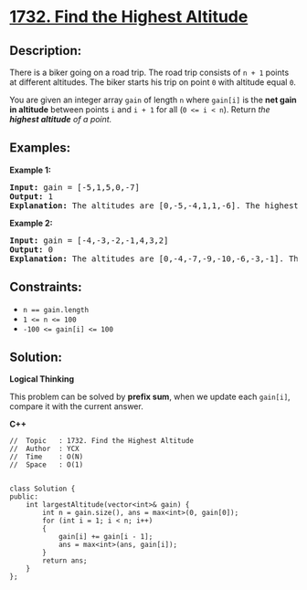 # [1732. Find the Highest Altitude](https://leetcode.com/problems/find-the-highest-altitude/)


## Description:

<p>There is a biker going on a road trip. The road trip consists of <code>n + 1</code> points at different altitudes. The biker starts his trip on point <code>0</code> with altitude equal <code>0</code>.</p>

<p>You are given an integer array <code>gain</code> of length <code>n</code> where <code>gain[i]</code> is the <strong>net gain in altitude</strong> between points <code>i</code> and <code>i + 1</code> for all (<code>0 &lt;= i &lt; n</code>). Return <em>the <strong>highest altitude</strong> of a point.</em></p>


## Examples:

<strong>Example 1:</strong>
<pre>
<strong>Input:</strong> gain = [-5,1,5,0,-7]
<strong>Output:</strong> 1
<strong>Explanation:</strong> The altitudes are [0,-5,-4,1,1,-6]. The highest is 1.
</pre>

<strong>Example 2:</strong>
<pre>
<strong>Input:</strong> gain = [-4,-3,-2,-1,4,3,2]
<strong>Output:</strong> 0
<strong>Explanation:</strong> The altitudes are [0,-4,-7,-9,-10,-6,-3,-1]. The highest is 0.
</pre>


## Constraints:

<ul>
    <li><code>n == gain.length</code></li>
    <li><code>1 &lt;= n &lt;= 100</code></li>
    <li><code>-100 &lt;= gain[i] &lt;= 100</code></li>
</ul>


## Solution:

<strong>Logical Thinking</strong>
<p>This problem can be solved by <strong>prefix sum</strong>, when we update each <code>gain[i]</code>, compare it with the current answer.</p>


<strong>C++</strong>

```
//  Topic   : 1732. Find the Highest Altitude
//  Author  : YCX
//  Time    : O(N)
//  Space   : O(1)


class Solution {
public:
    int largestAltitude(vector<int>& gain) {
        int n = gain.size(), ans = max<int>(0, gain[0]);
        for (int i = 1; i < n; i++)
        {
            gain[i] += gain[i - 1];
            ans = max<int>(ans, gain[i]);
        }
        return ans;
    }
};
```